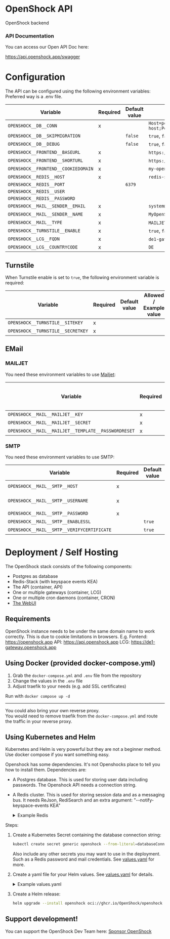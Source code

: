 # OpenShock API

OpenShock backend

### API Documentation 
You can access our Open API Doc here:

https://api.openshock.app/swagger

# Configuration

The API can be configured using the following environment variables:
Preferred way is a .env file.

| Variable                            | Required | Default value | Allowed / Example value                                                                                  |
|-------------------------------------|----------|---------------|----------------------------------------------------------------------------------------------------------|
| `OPENSHOCK__DB__CONN`               | x        |               | `Host=postgres-server-host;Port=5432;Database=openshock;Username=openshock;Password=superSecurePassword` |
| `OPENSHOCK__DB__SKIPMIGRATION`      |          | `false`       | `true`, `false`                                                                                          |
| `OPENSHOCK__DB__DEBUG`              |          | `false`       | `true`, `false`                                                                                          |
| `OPENSHOCK__FRONTEND__BASEURL`      | x        |               | `https://my-openshock-instance.net` or `https://shocklink.net`                                           |
| `OPENSHOCK__FRONTEND__SHORTURL`     | x        |               | `https://myoi.net` or `https://shockl.ink`                                                               |
| `OPENSHOCK__FRONTEND__COOKIEDOMAIN` | x        |               | `my-openshock-instance.net`                                                                              |
| `OPENSHOCK__REDIS__HOST`            | x        |               | `redis-server-host`                                                                                      |
| `OPENSHOCK__REDIS__PORT`            |          | `6379`        |                                                                                                          |   
| `OPENSHOCK__REDIS__USER`            |          |               |                                                                                                          |  
| `OPENSHOCK__REDIS__PASSWORD`        |          |               |                                                                                                          |  
| `OPENSHOCK__MAIL__SENDER__EMAIL`    | x        |               | `system@my-openshock-instance.net`                                                                       |
| `OPENSHOCK__MAIL__SENDER__NAME`     | x        |               | `MyOpenShockInstance System`                                                                             |
| `OPENSHOCK__MAIL__TYPE`             | x        |               | `MAILJET`, `SMTP`                                                                                        |
| `OPENSHOCK__TURNSTILE__ENABLE`      | x        |               | `true`, `false`                                                                                          |
| `OPENSHOCK__LCG__FQDN`              | x        |               | `de1-gateway.my-openshock-instance.net` `de1-gateway.shocklink.net`                                      |
| `OPENSHOCK__LCG__COUNTRYCODE`       | x        |               | `DE`                                                                                                     |

## Turnstile

When Turnstile enable is set to `true`, the following environment variable is required:

| Variable                          | Required | Default value | Allowed / Example value |
|-----------------------------------|----------|---------------|-------------------------|
| `OPENSHOCK__TURNSTILE__SITEKEY`   | x        |               |                         |
| `OPENSHOCK__TURNSTILE__SECRETKEY` | x        |               |                         |  

## EMail

### MAILJET

You need these environment variables to use [Mailjet](https://www.mailjet.com/):

| Variable                                            | Required | Default value | Allowed / Example value |
|-----------------------------------------------------|----------|---------------|-------------------------|
| `OPENSHOCK__MAIL__MAILJET__KEY`                     | x        |               |                         |
| `OPENSHOCK__MAIL__MAILJET__SECRET`                  | x        |               |                         |
| `OPENSHOCK__MAIL__MAILJET__TEMPLATE__PASSWORDRESET` | x        |               |                         |

### SMTP

You need these environment variables to use SMTP:

| Variable                                   | Required | Default value | Allowed / Example value            |
|--------------------------------------------|----------|---------------|------------------------------------|
| `OPENSHOCK__MAIL__SMTP__HOST`              | x        |               | `mail.my-openshock-instance.net`   |
| `OPENSHOCK__MAIL__SMTP__USERNAME`          | x        |               | `system@my-openshock-instance.net` |
| `OPENSHOCK__MAIL__SMTP__PASSWORD`          | x        |               | `superSecurePassword`              |
| `OPENSHOCK__MAIL__SMTP__ENABLESSL`         |          | `true`        | `true` or `false`                  |
| `OPENSHOCK__MAIL__SMTP__VERIFYCERTIFICATE` |          | `true`        | `true` or `false`                  |

# Deployment / Self Hosting

The OpenShock stack consists of the following components:

- Postgres as database
- Redis-Stack (with keyspace events KEA)
- The API (container, API)
- One or multiple gateways (container, LCG)
- One or multiple cron daemons (container, CRON)
- [The WebUI](https://github.com/OpenShock/WebUI)

## Requirements

OpenShock instance needs to be under the same domain name to work correctly. This is due to cookie limitations in
browsers.
E.g.
Fontend: https://openshock.app
API: https://api.openshock.app
LCG: https://de1-gateway.openshock.app

## Using Docker (provided docker-compose.yml)

1. Grab the `docker-compose.yml` and `.env` file from the repository
2. Change the values in the `.env` file
3. Adjust traefik to your needs (e.g. add SSL certificates)

Run with `docker compose up -d`

---

You could also bring your own reverse proxy.  
You would need to remove traefik from the `docker-compose.yml` and route the traffic in your reverse proxy.

## Using Kubernetes and Helm
Kubernetes and Helm is very powerful but they are not a beginner method. Use docker compose if you want something easy.

Openshock has some dependencies. It's not Openshocks place to tell you how to install them. 
Dependencies are:
- A Postgres database. This is used for storing user data including passwords. The Openshock API needs a connection string.
- A Redis cluster. This is used for storing session data and as a messaging bus. It needs ReJson, RediSearch
 and an extra argument: "--notify-keyspace-events KEA" 
    <details>
    <summary>Example Redis</summary>
    Here is a very basic but not necessarily good deployment of Redis that works.

    ```yaml
    apiVersion: apps/v1
    kind: Deployment
    metadata:
    name: redis
    spec:
    replicas: 1
    selector:
        matchLabels:
        app: redis
    template:
        metadata:
        labels:
            app: redis
        spec:
        containers:
            - name: redis
            image: redis/redis-stack
            env: 
                - name: REDIS_ARGS
                value: '--notify-keyspace-events KEA'
            ports:
                - name: redis
                containerPort: 6379
                protocol: TCP
    ---
    apiVersion: v1
    kind: Service
    metadata:
    name: redis
    spec:
    type: ClusterIP
    ports:
        - port: 6379
        targetPort: redis
        protocol: TCP
        name: redis
    selector:
        app: redis
    ```

    </details>

Steps:
1. Create a Kubernetes Secret containing the database connection string:
    ```sh
    kubectl create secret generic openshock --from-literal=databaseConnection='Host=10.0.0.5;Port=5432;Database=openshock;Username=openshock;Password=password123'
    ```
    Also include any other secrets you may want to use in the deployment. Such as a Redis password and mail credentials. See [values.yaml](./charts/openshock/values.yaml) for more.
1. Create a yaml file for your Helm values. See [values.yaml](./charts/openshock/values.yaml) for details. 
   <details>
   <summary>Example values.yaml</summary>
   
   ```yaml
    appConfig:
      database:
        connectionSecretName: openshock
        connectionSecretKey: databaseConnection
      redis:
        host: redis
      frontend:
        name: MyOpenshock
        baseUrl: https://myopenshock.com
        shortUrl: https://myopenshock.com
        cookieDomain: myopenshock.com
      apiUrl: https://api.myopenshock.com
      liveControllerGateway:
        countryCode: NZ
        fcdn: lcg.myopenshock.com

    api:
      ingress:
        enabled: true
        hosts:
          - host: api.myopenshock.com
            paths:
              - path: /
                pathType: Prefix
        tls:
          - secretName: openshock-api-tls
             hosts:
               - api.myopenshock.com

    liveControllerGateway:
      ingress:
        enabled: true
        hosts:
          - host: lcg.myopenshock.com
            paths:
              - path: /
                pathType: Prefix
        tls:
          - secretName: openshock-lcg-tls
        hosts:
          - lcg.myopenshock.com

    webUi:
      enabled: true
      ingress:
        enabled: true
        hosts:
          - host: myopenshock.com
            paths:
              - path: /
                pathType: Prefix
        tls:
          - secretName: openshock-webui-tls
            hosts:
              - myopenshock.com
   ```
   </details>

1. Create a Helm release:
   ```sh
   helm upgrade --install openshock oci://ghcr.io/OpenShock/openshock -f values.yaml
   ```

## Support development!

You can support the OpenShock Dev Team here: [Sponsor OpenShock](https://github.com/sponsors/OpenShock)
